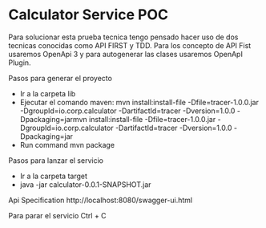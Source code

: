 # Calculator Service POC
Para solucionar esta prueba tecnica tengo pensado hacer uso de dos tecnicas
conocidas como API FIRST y TDD.
Para los concepto de API Fist usaremos OpenApi 3 y para autogenerar las clases 
usaremos OpenApI Plugin.

Pasos para generar el proyecto
- Ir a la carpeta lib
- Ejecutar el comando maven: mvn install:install-file -Dfile=tracer-1.0.0.jar -DgroupId=io.corp.calculator -DartifactId=tracer -Dversion=1.0.0 -Dpackaging=jarmvn install:install-file -Dfile=tracer-1.0.0.jar -DgroupId=io.corp.calculator -DartifactId=tracer -Dversion=1.0.0 -Dpackaging=jar
- Run command  mvn package

Pasos para lanzar el servicio
- Ir a la carpeta target
- java -jar calculator-0.0.1-SNAPSHOT.jar

Api Specification
http://localhost:8080/swagger-ui.html

Para parar el servicio
Ctrl + C


